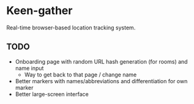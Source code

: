 # Keen-gather

Real-time browser-based location tracking system.

## TODO

- Onboarding page with random URL hash generation (for rooms) and name input
  - Way to get back to that page / change name
- Better markers with names/abbreviations and differentiation for own marker
- Better large-screen interface
